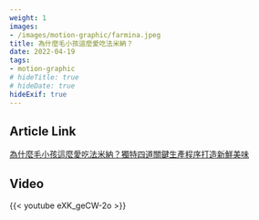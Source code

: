 ```yaml
---
weight: 1
images:
- /images/motion-graphic/farmina.jpeg
title: 為什麼毛小孩這麼愛吃法米納？
date: 2022-04-19
tags:
- motion-graphic
# hideTitle: true
# hideDate: true
hideExif: true
---
```


## Article Link

[為什麼毛小孩這麼愛吃法米納？獨特四道關鍵生產程序打造新鮮美味](https://www.cool3c.com/article/175791)

## Video

{{< youtube eXK_geCW-2o >}}
